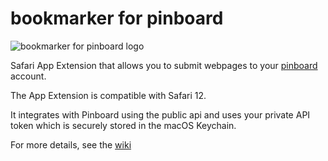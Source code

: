 # bookmarker for pinboard

![bookmarker for pinboard logo](https://raw.github.com/wiki/kristofa/pinboard.in_bookmarker/pinboard.in_bookmarker_logo.png)

Safari App Extension that allows you to submit webpages to your [pinboard](https://pinboard.in/) account.

The App Extension is compatible with Safari 12.

It integrates with Pinboard using the public api and uses your private API token which is securely stored in the macOS Keychain.

For more details, see the [wiki](https://github.com/kristofa/bookmarker_for_pinboard/wiki)
